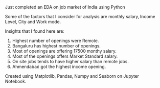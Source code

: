Just completed an EDA on job market of India using Python

Some of the factors that I consider for analysis are monthly salary, Income Level, City and Work mode.

Insights that I found here are:
01. Highest number of openings were Remote.
02. Bangaluru has highest number of openings.
03. Most of openings are offering 17500 monthy salary.
04. Most of the openings offers Market Standard salary.
05. On site jobs tends to have higher salary than remote jobs.
06. Ahmendabad got the highest income opening.

Created using Matplotlib, Pandas, Numpy and Seaborn on Jupyter Notebook.
